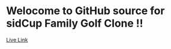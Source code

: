 <h1>Welocome to GitHub source for sidCup Family Golf Clone !!</h1>
<a href=" https://anoyash.github.io/sidcupfamilygolf/">Live Link</a>
